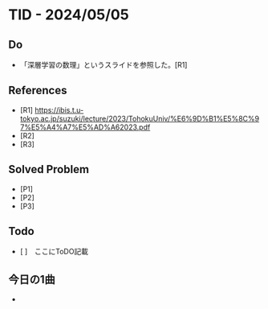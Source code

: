 # TID - 2024/05/05
<!--
## Learnings
- 
- 
-->


## Do
- 「深層学習の数理」というスライドを参照した。[R1]


<!--
## Reflections & Insights
- 
- 
-->

<!--
## Plans for Tomorrow
- 
- 
-->

## References
- [R1] https://ibis.t.u-tokyo.ac.jp/suzuki/lecture/2023/TohokuUniv/%E6%9D%B1%E5%8C%97%E5%A4%A7%E5%AD%A62023.pdf
- [R2] 
- [R3] 

## Solved Problem
- [P1] 
- [P2] 
- [P3] 


## Todo
- [ ]　ここにToDO記載

## 今日の1曲
- 
